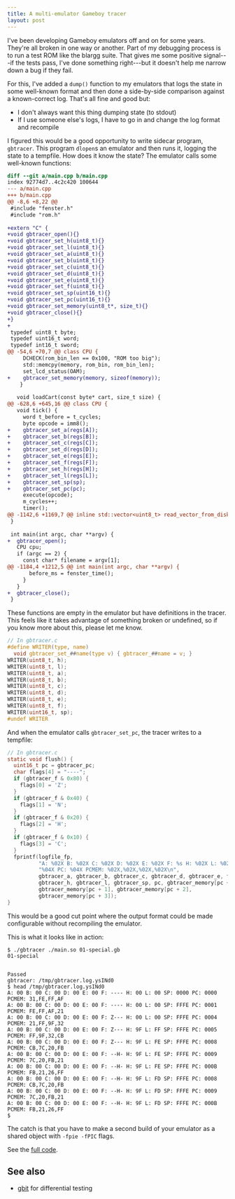 ```yaml
---
title: A multi-emulator Gameboy tracer
layout: post
---
```


I've been developing Gameboy emulators off and on for some years. They're all
broken in one way or another. Part of my debugging process is to run a test
ROM like the blargg suite. That gives me some positive signal---if the tests
pass, I've done something right---but it doesn't help me narrow down a bug if
they fail.

For this, I've added a `dump()` function to my emulators that logs the state in
some well-known format and then done a side-by-side comparison against a
known-correct log. That's all fine and good but:

* I don't always want this thing dumping state (to stdout)
* If I use someone else's logs, I have to go in and change the log format and
  recompile

I figured this would be a good opportunity to write sidecar program,
`gbtracer`. This program `dlopen`s an emulator and then runs it, logging the
state to a tempfile. How does it know the state? The emulator calls some
well-known functions:

```diff
diff --git a/main.cpp b/main.cpp
index 92774d7..4c2c420 100644
--- a/main.cpp
+++ b/main.cpp
@@ -8,6 +8,22 @@
 #include "fenster.h"
 #include "rom.h"
 
+extern "C" {
+void gbtracer_open(){}
+void gbtracer_set_h(uint8_t){}
+void gbtracer_set_l(uint8_t){}
+void gbtracer_set_a(uint8_t){}
+void gbtracer_set_b(uint8_t){}
+void gbtracer_set_c(uint8_t){}
+void gbtracer_set_d(uint8_t){}
+void gbtracer_set_e(uint8_t){}
+void gbtracer_set_f(uint8_t){}
+void gbtracer_set_sp(uint16_t){}
+void gbtracer_set_pc(uint16_t){}
+void gbtracer_set_memory(uint8_t*, size_t){}
+void gbtracer_close(){}
+}
+
 typedef uint8_t byte;
 typedef uint16_t word;
 typedef int16_t sword;
@@ -54,6 +70,7 @@ class CPU {
     DCHECK(rom_bin_len == 0x100, "ROM too big");
     std::memcpy(memory, rom_bin, rom_bin_len);
     set_lcd_status(OAM);
+    gbtracer_set_memory(memory, sizeof(memory));
    }
 
   void loadCart(const byte* cart, size_t size) {
@@ -628,6 +645,16 @@ class CPU {
   void tick() {
     word t_before = t_cycles;
     byte opcode = imm8();
+    gbtracer_set_a(regs[A]);
+    gbtracer_set_b(regs[B]);
+    gbtracer_set_c(regs[C]);
+    gbtracer_set_d(regs[D]);
+    gbtracer_set_e(regs[E]);
+    gbtracer_set_f(regs[F]);
+    gbtracer_set_h(regs[H]);
+    gbtracer_set_l(regs[L]);
+    gbtracer_set_sp(sp);
+    gbtracer_set_pc(pc);
     execute(opcode);
     m_cycles++;
     timer();
@@ -1142,6 +1169,7 @@ inline std::vector<uint8_t> read_vector_from_disk(std::string file_path) {
 }
 
 int main(int argc, char **argv) {
+  gbtracer_open();
   CPU cpu;
   if (argc == 2) {
     const char* filename = argv[1];
@@ -1184,4 +1212,5 @@ int main(int argc, char **argv) {
       before_ms = fenster_time();
     }
   }
+  gbtracer_close();
 }
```

These functions are empty in the emulator but have definitions in the tracer.
This feels like it takes advantage of something broken or undefined, so if you
know more about this, please let me know.

```c
// In gbtracer.c
#define WRITER(type, name)                                                     \
  void gbtracer_set_##name(type v) { gbtracer_##name = v; }
WRITER(uint8_t, h);
WRITER(uint8_t, l);
WRITER(uint8_t, a);
WRITER(uint8_t, b);
WRITER(uint8_t, c);
WRITER(uint8_t, d);
WRITER(uint8_t, e);
WRITER(uint8_t, f);
WRITER(uint16_t, sp);
#undef WRITER
```

And when the emulator calls `gbtracer_set_pc`, the tracer writes to a tempfile:

```c
// In gbtracer.c
static void flush() {
  uint16_t pc = gbtracer_pc;
  char flags[4] = "----";
  if (gbtracer_f & 0x80) {
    flags[0] = 'Z';
  }
  if (gbtracer_f & 0x40) {
    flags[1] = 'N';
  }
  if (gbtracer_f & 0x20) {
    flags[2] = 'H';
  }
  if (gbtracer_f & 0x10) {
    flags[3] = 'C';
  }
  fprintf(logfile_fp,
          "A: %02X B: %02X C: %02X D: %02X E: %02X F: %s H: %02X L: %02X SP: "
          "%04X PC: %04X PCMEM: %02X,%02X,%02X,%02X\n",
          gbtracer_a, gbtracer_b, gbtracer_c, gbtracer_d, gbtracer_e, flags,
          gbtracer_h, gbtracer_l, gbtracer_sp, pc, gbtracer_memory[pc + 0],
          gbtracer_memory[pc + 1], gbtracer_memory[pc + 2],
          gbtracer_memory[pc + 3]);
}
```

This would be a good cut point where the output format could be made
configurable without recompiling the emulator.

This is what it looks like in action:

```console
$ ./gbtracer ./main.so 01-special.gb
01-special


Passed
gbtracer: /tmp/gbtracer.log.ysINd0
$ head /tmp/gbtracer.log.ysINd0
A: 00 B: 00 C: 00 D: 00 E: 00 F: ---- H: 00 L: 00 SP: 0000 PC: 0000 PCMEM: 31,FE,FF,AF
A: 00 B: 00 C: 00 D: 00 E: 00 F: ---- H: 00 L: 00 SP: FFFE PC: 0001 PCMEM: FE,FF,AF,21
A: 00 B: 00 C: 00 D: 00 E: 00 F: Z--- H: 00 L: 00 SP: FFFE PC: 0004 PCMEM: 21,FF,9F,32
A: 00 B: 00 C: 00 D: 00 E: 00 F: Z--- H: 9F L: FF SP: FFFE PC: 0005 PCMEM: FF,9F,32,CB
A: 00 B: 00 C: 00 D: 00 E: 00 F: Z--- H: 9F L: FE SP: FFFE PC: 0008 PCMEM: CB,7C,20,FB
A: 00 B: 00 C: 00 D: 00 E: 00 F: --H- H: 9F L: FE SP: FFFE PC: 0009 PCMEM: 7C,20,FB,21
A: 00 B: 00 C: 00 D: 00 E: 00 F: --H- H: 9F L: FE SP: FFFE PC: 000B PCMEM: FB,21,26,FF
A: 00 B: 00 C: 00 D: 00 E: 00 F: --H- H: 9F L: FD SP: FFFE PC: 0008 PCMEM: CB,7C,20,FB
A: 00 B: 00 C: 00 D: 00 E: 00 F: --H- H: 9F L: FD SP: FFFE PC: 0009 PCMEM: 7C,20,FB,21
A: 00 B: 00 C: 00 D: 00 E: 00 F: --H- H: 9F L: FD SP: FFFE PC: 000B PCMEM: FB,21,26,FF
$
```

The catch is that you have to make a second build of your emulator as a shared
object with `-fpie -fPIC` flags.

See the [full code](https://gist.github.com/tekknolagi/73e75306d6a04887af0f631c0e919991).

## See also

* [gbit](https://github.com/koenk/gbit) for differential testing
